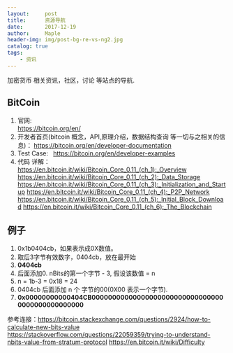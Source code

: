 ```yaml
---
layout:     post
title:      资源导航
date:       2017-12-19
author:     Maple
header-img: img/post-bg-re-vs-ng2.jpg
catalog: true
tags:
    - 资讯
---
```

加密货币 相关资讯，社区，讨论 等站点的导航.

## BitCoin
1. 官网:        
https://bitcoin.org/en/ 
2. 开发者首页(bitcoin 概念，API,原理介绍，数据结构查询 等一切与之相关的信息)： 
https://bitcoin.org/en/developer-documentation 
3. Test Case:   
https://bitcoin.org/en/developer-examples
4. 代码 详解：   
https://en.bitcoin.it/wiki/Bitcoin_Core_0.11_(ch_1):_Overview
                https://en.bitcoin.it/wiki/Bitcoin_Core_0.11_(ch_2):_Data_Storage
                https://en.bitcoin.it/wiki/Bitcoin_Core_0.11_(ch_3):_Initialization_and_Startup
                https://en.bitcoin.it/wiki/Bitcoin_Core_0.11_(ch_4):_P2P_Network
                https://en.bitcoin.it/wiki/Bitcoin_Core_0.11_(ch_5):_Initial_Block_Download
                https://en.bitcoin.it/wiki/Bitcoin_Core_0.11_(ch_6):_The_Blockchain
## 例子
1. 0x1b0404cb，如果表示成0X数值。
2. 取后3字节有效数字，0404cb，放在最开始
3. **0404cb**
4. 后面添加0. nBits的第一个字节 - 3, 假设该数值 = n
5. n = 1b-3 = 0x18 = 24
6. 0404cb 后面添加 n 个 字节的00(0X00 表示一个字节).
7. **0x00000000000404CB000000000000000000000000000000000000000000000000**


参考连接：https://bitcoin.stackexchange.com/questions/2924/how-to-calculate-new-bits-value
https://stackoverflow.com/questions/22059359/trying-to-understand-nbits-value-from-stratum-protocol
https://en.bitcoin.it/wiki/Difficulty

